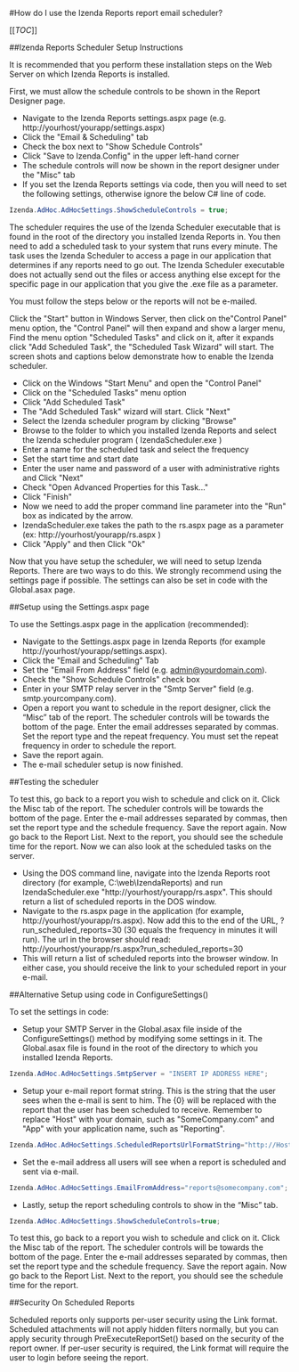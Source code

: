 #How do I use the Izenda Reports report email scheduler?

[[_TOC_]]

##Izenda Reports Scheduler Setup Instructions

It is recommended that you perform these installation steps on the Web Server on which Izenda Reports is installed.

First, we must allow the schedule controls to be shown in the Report Designer page.

* Navigate to the Izenda Reports settings.aspx page (e.g. http://yourhost/yourapp/settings.aspx)
* Click the "Email & Scheduling" tab
* Check the box next to "Show Schedule Controls"
* Click "Save to Izenda.Config" in the upper left-hand corner
* The schedule controls will now be shown in the report designer under the "Misc" tab
* If you set the Izenda Reports settings via code, then you will need to set the following settings, otherwise ignore the below C# line of code.

```csharp
Izenda.AdHoc.AdHocSettings.ShowScheduleControls = true;
```

The scheduler requires the use of the Izenda Scheduler executable that is found in the root of the directory you installed Izenda Reports in. You then need to add a scheduled task to your system that runs every minute. The task uses the Izenda Scheduler to access a page in our application that determines if any reports need to go out. The Izenda Scheduler executable does not actually send out the files or access anything else except for the specific page in our application that you give the .exe file as a parameter.

You must follow the steps below or the reports will not be e-mailed.

Click the "Start" button in Windows Server, then click on the"Control Panel" menu option, the "Control Panel" will then expand and show a larger menu, Find the menu option "Scheduled Tasks" and click on it, after it expands click "Add Scheduled Task", the "Scheduled Task Wizard" will start. The screen shots and captions below demonstrate how to enable the Izenda scheduler.

* Click on the Windows "Start Menu" and open the "Control Panel" 
* Click on the "Scheduled Tasks" menu option 
* Click "Add Scheduled Task" 
* The "Add Scheduled Task" wizard will start. Click "Next" 
* Select the Izenda scheduler program by clicking "Browse" 
* Browse to the folder to which you installed Izenda Reports and select the Izenda scheduler program ( IzendaScheduler.exe ) 
* Enter a name for the scheduled task and select the frequency 
* Set the start time and start date 
* Enter the user name and password of a user with administrative rights and Click "Next" 
* Check "Open Advanced Properties for this Task..." 
* Click "Finish" 
* Now we need to add the proper command line parameter into the "Run" box as indicated by the arrow. 
* IzendaScheduler.exe takes the path to the rs.aspx page as a parameter (ex: http://yourhost/yourapp/rs.aspx ) 
* Click "Apply" and then Click "Ok"

Now that you have setup the scheduler, we will need to setup Izenda Reports. There are two ways to do this. We strongly recommend using the settings page if possible. The settings can also be set in code with the Global.asax page.

##Setup using the Settings.aspx page

To use the Settings.aspx page in the application (recommended):

* Navigate to the Settings.aspx page in Izenda Reports (for example http://yourhost/yourapp/settings.aspx).
* Click the "Email and Scheduling" Tab
* Set the "Email From Address" field (e.g. admin@yourdomain.com).
* Check the "Show Schedule Controls" check box
* Enter in your SMTP relay server in the "Smtp Server" field (e.g. smtp.yourcompany.com).
* Open a report you want to schedule in the report designer, click the “Misc” tab of the report. The scheduler controls will be towards the bottom of the page. Enter the email addresses separated by commas. Set the report type and the repeat frequency. You must set the repeat frequency in order to schedule the report.
* Save the report again.
* The e-mail scheduler setup is now finished.

##Testing the scheduler

To test this, go back to a report you wish to schedule and click on it. Click the Misc tab of the report. The scheduler controls will be towards the bottom of the page. Enter the e-mail addresses separated by commas, then set the report type and the schedule frequency. Save the report again. Now go back to the Report List. Next to the report, you should see the schedule time for the report. Now we can also look at the scheduled tasks on the server.

* Using the DOS command line, navigate into the Izenda Reports root directory (for example, C:\web\IzendaReports) and run IzendaScheduler.exe "http://yourhost/yourapp/rs.aspx". This should return a list of scheduled reports in the DOS window.
* Navigate to the rs.aspx page in the application (for example, http://yourhost/yourapp/rs.aspx). Now add this to the end of the URL, ?run_scheduled_reports=30 (30 equals the frequency in minutes it will run). The url in the browser should read: http://yourhost/yourapp/rs.aspx?run_scheduled_reports=30
* This will return a list of scheduled reports into the browser window. In either case, you should receive the link to your scheduled report in your e-mail.

##Alternative Setup using code in ConfigureSettings()

To set the settings in code:

* Setup your SMTP Server in the Global.asax file inside of the ConfigureSettings() method by modifying some settings in it. The Global.asax file is found in the root of the directory to which you installed Izenda Reports.

```csharp
Izenda.AdHoc.AdHocSettings.SmtpServer = "INSERT IP ADDRESS HERE";
```

* Setup your e-mail report format string. This is the string that the user sees when the e-mail is sent to him. The {0} will be replaced with the report that the user has been scheduled to receive. Remember to replace "Host" with your domain, such as "SomeCompany.com" and "App" with your application name, such as "Reporting".

```csharp
Izenda.AdHoc.AdHocSettings.ScheduledReportsUrlFormatString="http://Host/App/reportviewer.aspx?{0}";
```
* Set the e-mail address all users will see when a report is scheduled and sent via e-mail.

```csharp
Izenda.AdHoc.AdHocSettings.EmailFromAddress="reports@somecompany.com";
```

* Lastly, setup the report scheduling controls to show in the “Misc” tab.

```csharp
Izenda.AdHoc.AdHocSettings.ShowScheduleControls=true;
```

To test this, go back to a report you wish to schedule and click on it. Click the Misc tab of the report. The scheduler controls will be towards the bottom of the page. Enter the e-mail addresses separated by commas, then set the report type and the schedule frequency. Save the report again. Now go back to the Report List. Next to the report, you should see the schedule time for the report.

##Security On Scheduled Reports

Scheduled reports only supports per-user security using the Link format.  Scheduled attachments will not apply hidden filters normally, but you can apply security through PreExecuteReportSet() based on the security of the report owner.  If per-user security is required, the Link format will require the user to login before seeing the report.